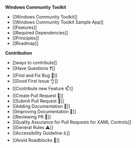 **Windows Community Toolkit**

* [[Windows Community Toolkit]]
* [[Windows Community Toolkit Sample App]]
* [[Features]]
* [[Required Dependencies]]
* [[Principles]]
* [[Roadmap]]


**Contribution**

* [[ways to contribute]]
* [[Have Questions ❓]]
* [[Find and Fix Bug 🐛]]
* [[Good First Issue 👌]]
* [[Contribute new Feature 📫]]
* [[Create Pull Request 🚀]]
* [[Submit Pull Request 🚀]]
* [[Adding Documentation 📃]]
* [[Improving Documentation 📃]]
* [[Reviewing PR 📖]]
* [[Quality Assurance for Pull Requests for XAML Controls]]
* [[General Rules ⚠️]]
* [[Accessibility Guideline ♿]]
* [[Avoid Roadblocks 🚧]]
